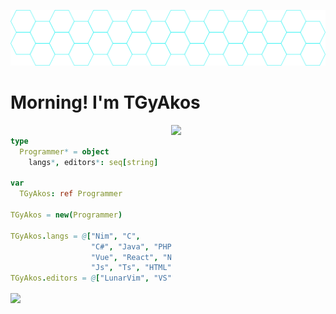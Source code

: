 ![Header](https://github.com/TGyAkos/TGyAkos/blob/main/swon_map_smol.png "nav")

# Morning! I'm TGyAkos

[<img align="right" width="49%" src="https://github-readme-stats.vercel.app/api/top-langs/?username=tgyakos&langs_count=6&theme=gruvbox">](https://ionicabizau.github.io/github-profile-languages/?user=tgyakos)

```nim

type
  Programmer* = object
    langs*, editors*: seq[string]
    
var
  TGyAkos: ref Programmer
  
TGyAkos = new(Programmer)

TGyAkos.langs = @["Nim", "C", 
                  "C#", "Java", "PHP",
                  "Vue", "React", "NestJs",
                  "Js", "Ts", "HTML", "CSS"]
TGyAkos.editors = @["LunarVim", "VS", "VSCode", "IntelliJ"]

``` 

<img align="center" width="48%" src="https://github-readme-stats.vercel.app/api?username=tgyakos&show_icons=true&theme=gruvbox">


